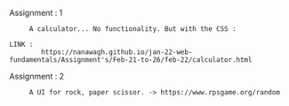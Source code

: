 
Assignment : 1 

         A calculator... No functionality. But with the CSS :
         
    LINK :     
            https://nanawagh.github.io/jan-22-web-fundamentals/Assignment's/Feb-21-to-26/feb-22/calculator.html

Assignment : 2
 
         A UI for rock, paper scissor. -> https://www.rpsgame.org/random
